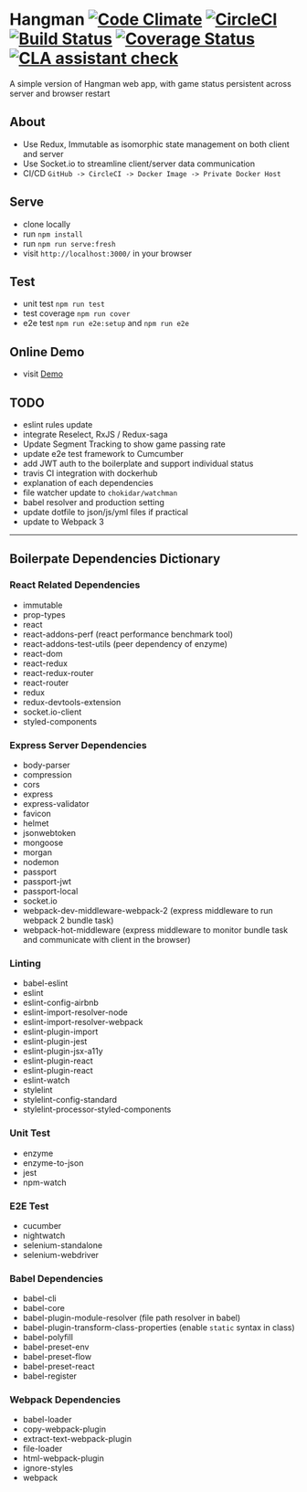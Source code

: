 # Hangman [![Code Climate](https://codeclimate.com/github/zhenyulin/hangman/badges/gpa.svg)](https://codeclimate.com/github/zhenyulin/hangman) [![CircleCI](https://circleci.com/gh/zhenyulin/hangman.svg?style=shield)](https://circleci.com/gh/zhenyulin/hangman) [![Build Status](https://travis-ci.org/zhenyulin/hangman.svg?branch=master)](https://travis-ci.org/zhenyulin/hangman) [![Coverage Status](https://coveralls.io/repos/github/zhenyulin/hangman/badge.svg?branch=master)](https://coveralls.io/github/zhenyulin/hangman?branch=master) [![CLA assistant check](https://cla-assistant.io/pull/badge/signed)](https://cla-assistant.io/zhenyulin/hangman?pullRequest=1)

A simple version of Hangman web app, with game status persistent across server and browser restart

## About

 * Use Redux, Immutable as isomorphic state management on both client and server
 * Use Socket.io to streamline client/server data communication
 * CI/CD `GitHub -> CircleCI -> Docker Image -> Private Docker Host`

## Serve

 * clone locally
 * run `npm install`
 * run `npm run serve:fresh`
 * visit `http://localhost:3000/` in your browser

## Test

 * unit test `npm run test`
 * test coverage `npm run cover`
 * e2e test `npm run e2e:setup` and `npm run e2e`

## Online Demo

 * visit [Demo](http://elitir.com:3456/)

## TODO
 * eslint rules update
 * integrate Reselect, RxJS / Redux-saga
 * Update Segment Tracking to show game passing rate
 * update e2e test framework to Cumcumber
 * add JWT auth to the boilerplate and support individual status
 * travis CI integration with dockerhub
 * explanation of each dependencies
 * file watcher update to `chokidar/watchman`
 * babel resolver and production setting
 * update dotfile to json/js/yml files if practical
 * update to Webpack 3

---


## Boilerpate Dependencies Dictionary


### React Related Dependencies
 * immutable
 * prop-types
 * react
 * react-addons-perf (react performance benchmark tool)
 * react-addons-test-utils (peer dependency of enzyme)
 * react-dom
 * react-redux
 * react-redux-router
 * react-router
 * redux
 * redux-devtools-extension
 * socket.io-client
 * styled-components

### Express Server Dependencies
 * body-parser
 * compression
 * cors
 * express
 * express-validator
 * favicon
 * helmet
 * jsonwebtoken
 * mongoose
 * morgan
 * nodemon
 * passport
 * passport-jwt
 * passport-local
 * socket.io
 * webpack-dev-middleware-webpack-2 (express middleware to run webpack 2 bundle task)
 * webpack-hot-middleware (express middleware to monitor bundle task and communicate with client in the browser)

### Linting
 * babel-eslint
 * eslint
 * eslint-config-airbnb
 * eslint-import-resolver-node
 * eslint-import-resolver-webpack
 * eslint-plugin-import
 * eslint-plugin-jest
 * eslint-plugin-jsx-a11y
 * eslint-plugin-react
 * eslint-plugin-react
 * eslint-watch
 * stylelint
 * stylelint-config-standard
 * stylelint-processor-styled-components

### Unit Test
 * enzyme
 * enzyme-to-json
 * jest
 * npm-watch

### E2E Test
 * cucumber
 * nightwatch
 * selenium-standalone
 * selenium-webdriver

### Babel Dependencies
 * babel-cli
 * babel-core
 * babel-plugin-module-resolver (file path resolver in babel)
 * babel-plugin-transform-class-properties (enable `static` syntax in class)
 * babel-polyfill
 * babel-preset-env
 * babel-preset-flow
 * babel-preset-react
 * babel-register


### Webpack Dependencies
 * babel-loader
 * copy-webpack-plugin
 * extract-text-webpack-plugin
 * file-loader
 * html-webpack-plugin
 * ignore-styles
 * webpack
